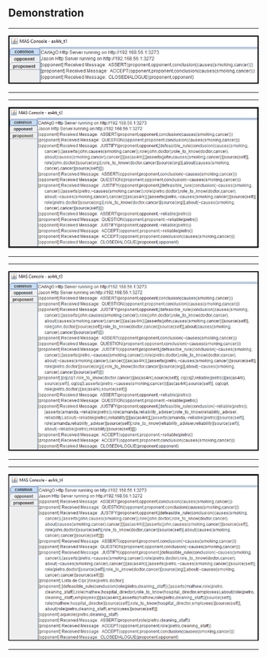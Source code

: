 ## Demonstration

_________________________
![Scenario 1](img/example01_s1_as4rk.png)
_________________________

_________________________
![Scenario 2](img/scenario1_ex2.png)
_________________________

_________________________
![Scenario 3](img/scenario1_ex3.png)
_________________________

_________________________
![Scenario 4](img/scenario1_ex4.png)
_________________________


